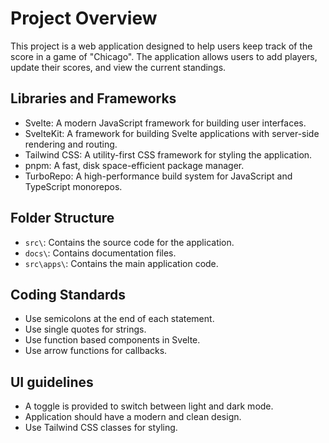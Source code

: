 # Project Overview
This project is a web application designed to help users keep track of the score in a game of "Chicago". The application allows users to add players, update their scores, and view the current standings.

## Libraries and Frameworks
- Svelte: A modern JavaScript framework for building user interfaces.
- SvelteKit: A framework for building Svelte applications with server-side rendering and routing.
- Tailwind CSS: A utility-first CSS framework for styling the application.
- pnpm: A fast, disk space-efficient package manager.
- TurboRepo: A high-performance build system for JavaScript and TypeScript monorepos.

## Folder Structure
- `src\`: Contains the source code for the application.
- `docs\`: Contains documentation files.
- `src\apps\`: Contains the main application code.

## Coding Standards

- Use semicolons at the end of each statement.
- Use single quotes for strings.
- Use function based components in Svelte.
- Use arrow functions for callbacks.

## UI guidelines

- A toggle is provided to switch between light and dark mode.
- Application should have a modern and clean design.
- Use Tailwind CSS classes for styling.